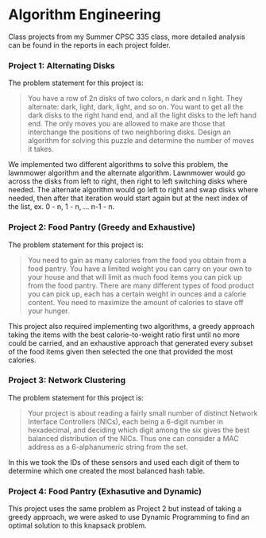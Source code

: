 # Algorithm Engineering
Class projects from my Summer CPSC 335 class, more detailed analysis can be found in the reports in each project folder.

### Project 1: Alternating Disks

The problem statement for this project is:
> You have a row of 2n disks of two colors, n dark and n light. They alternate: dark, light, dark, light, and so on. You want to get all the dark disks to the right hand end, and all the light disks to the left hand end. The only moves you are allowed to make are those that interchange the positions of two neighboring disks. Design an algorithm for solving this puzzle and determine the number of moves it takes.

We implemented two different algorithms to solve this problem, the lawnmower algorithm and the alternate algorithm. Lawnmower would go across the disks from left to right, then right to left switching disks where needed. The alternate algorithm would go left to right and swap disks where needed, then after that iteration would start again but at the next index of the list, ex. 0 - n, 1 - n, ... n-1 - n.

### Project 2: Food Pantry (Greedy and Exhaustive)
The problem statement for this project is:
> You need to gain as many calories from the food you obtain from a food pantry. You have a limited weight you can carry on your own to your house and that will limit as much food items you can pick up from the food pantry. There are many different types of food product you can pick up, each has a certain weight in ounces and a calorie content. You need to maximize the amount of calories to stave off your hunger.

This project also required implementing two algorithms, a greedy approach taking the items with the best calorie-to-weight ratio first until no more could be carried, and an exhaustive approach that generated every subset of the food items given then selected the one that provided the most calories.

### Project 3: Network Clustering
The problem statement for this project is:
> Your project is about reading a fairly small number of distinct Network Interface Controllers (NICs), each being a 6-digit number in hexadecimal, and deciding which digit among the six gives the best balanced distribution of the NICs. Thus one can consider a MAC address as a 6-alphanumeric string from the set.

In this we took the IDs of these sensors and used each digit of them to determine which one created the most balanced hash table.

### Project 4: Food Pantry (Exhasutive and Dynamic)

This project uses the same problem as Project 2 but instead of taking a greedy approach, we were asked to use Dynamic Programming to find an optimal solution to this knapsack problem.
